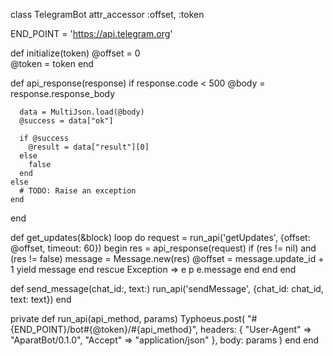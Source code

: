 class  TelegramBot
  attr_accessor :offset, :token

  END_POINT = 'https://api.telegram.org'

  def initialize(token)
    @offset = 0  
    @token = token
  end

  def api_response(response)
    if response.code < 500
      @body = response.response_body

      data = MultiJson.load(@body)
      @success = data["ok"]

      if @success
        @result = data["result"][0]
      else
        false
      end
    else
      # TODO: Raise an exception
    end
  end

  def get_updates(&block)
    loop do
      request = run_api('getUpdates', {offset: @offset, timeout: 60})
      begin
        res = api_response(request)
        if (res != nil) and (res != false)
          message = Message.new(res)
          @offset = message.update_id + 1
          yield message
        end
      rescue Exception => e
        p e.message
      end
    end
  end

  def send_message(chat_id:, text:)
    run_api('sendMessage', {chat_id: chat_id, text: text})
  end

  private
  def run_api(api_method, params)
    Typhoeus.post(
        "#{END_POINT}/bot#{@token}/#{api_method}",
        headers: {
                "User-Agent" => "AparatBot/0.1.0",
                "Accept" => "application/json"
              },
        body: params
      )
  end
end
